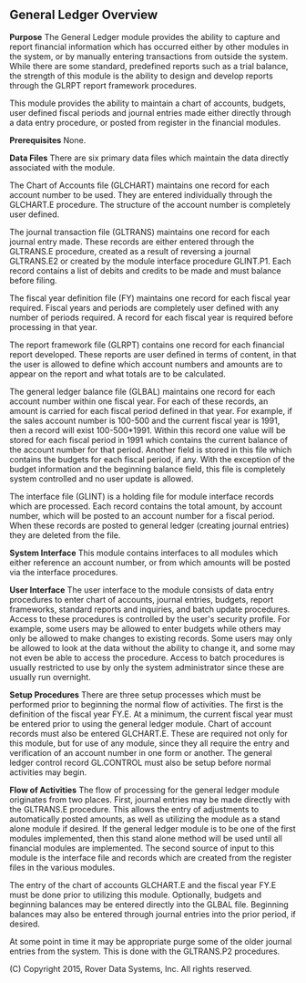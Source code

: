 ## General Ledger Overview
<PageHeader />

**Purpose**
The General Ledger module provides the ability to capture and report financial
information which has occurred either by other modules in the system, or by
manually entering transactions from outside the system. While there are some
standard, predefined reports such as a trial balance, the strength of this
module is the ability to design and develop reports through the GLRPT report
framework procedures.

This module provides the ability to maintain a chart of accounts, budgets,
user defined fiscal periods and journal entries made either directly through a
data entry procedure, or posted from register in the financial modules.

**Prerequisites**
None.

**Data Files**
There are six primary data files which maintain the data directly associated
with the module.

The Chart of Accounts file (GLCHART) maintains one record for each account
number to be used. They are entered individually through the
GLCHART.E procedure. The structure of the account number is
completely user defined.

The journal transaction file (GLTRANS) maintains one record for each journal
entry made. These records are either entered through the
GLTRANS.E procedure, created as a result of reversing a
journal GLTRANS.E2 or created by the module interface
procedure GLINT.P1. Each record contains a list of debits
and credits to be made and must balance before filing.

The fiscal year definition file (FY) maintains one record for each fiscal year
required. Fiscal years and periods are completely user defined with any number
of periods required. A record for each fiscal year is required before
processing in that year.

The report framework file (GLRPT) contains one record for each financial
report developed. These reports are user defined in terms of content, in that
the user is allowed to define which account numbers and amounts are to appear
on the report and what totals are to be calculated.

The general ledger balance file (GLBAL) maintains one record for each account
number within one fiscal year. For each of these records, an amount is carried
for each fiscal period defined in that year. For example, if the sales account
number is 100-500 and the current fiscal year is 1991, then a record will
exist 100-500*1991. Within this record one value will be stored for each
fiscal period in 1991 which contains the current balance of the account number
for that period. Another field is stored in this file which contains the
budgets for each fiscal period, if any. With the exception of the budget
information and the beginning balance field, this file is completely system
controlled and no user update is allowed.

The interface file (GLINT) is a holding file for module interface records
which are processed. Each record contains the total amount, by account number,
which will be posted to an account number for a fiscal period. When these
records are posted to general ledger (creating journal entries) they are
deleted from the file.

**System Interface**
This module contains interfaces to all modules which either reference an
account number, or from which amounts will be posted via the interface
procedures.

**User Interface**
The user interface to the module consists of data entry procedures to enter
chart of accounts, journal entries, budgets, report frameworks, standard
reports and inquiries, and batch update procedures. Access to these procedures
is controlled by the user's security profile. For example, some users may be
allowed to enter budgets while others may only be allowed to make changes to
existing records. Some users may only be allowed to look at the data without
the ability to change it, and some may not even be able to access the
procedure. Access to batch procedures is usually restricted to use by only the
system administrator since these are usually run overnight.

**Setup Procedures**
There are three setup processes which must be performed prior to beginning the
normal flow of activities. The first is the definition of the fiscal year
FY.E. At a minimum, the current fiscal year must be entered
prior to using the general ledger module. Chart of account records must also
be entered GLCHART.E. These are required not only for this
module, but for use of any module, since they all require the entry and
verification of an account number in one form or another. The general ledger
control record GL.CONTROL must also be setup before normal
activities may begin.

**Flow of Activities**
The flow of processing for the general ledger module originates from two
places. First, journal entries may be made directly with the
GLTRANS.E procedure. This allows the entry of adjustments to
automatically posted amounts, as well as utilizing the module as a stand alone
module if desired. If the general ledger module is to be one of the first
modules implemented, then this stand alone method will be used until all
financial modules are implemented. The second source of input to this module
is the interface file and records which are created from the register files in
the various modules.

The entry of the chart of accounts GLCHART.E and the fiscal
year FY.E must be done prior to utilizing this module.
Optionally, budgets and beginning balances may be entered directly into the
GLBAL file. Beginning balances may also be entered through journal entries
into the prior period, if desired.

At some point in time it may be appropriate purge some of the older journal
entries from the system. This is done with the GLTRANS.P2
procedures.


(C) Copyright 2015, Rover Data Systems, Inc.
All rights reserved.<br>
<badge text= "Version 8.10.57 " vertical="middle" />

<PageFooter />

